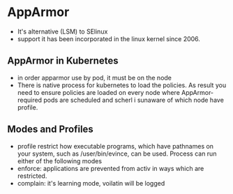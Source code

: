 # AppArmor

- It's alternative (LSM) to SElinux
- support it has been incorporated in the linux kernel since 2006.

## AppArmor in Kubernetes

- in order apparmor use by pod, it must be on the node
- There is native process for kubernetes to load the policies. As result you need to ensure policies are loaded on every node where AppArmor-required pods are scheduled and scherl i sunaware of which node have profile.

## Modes and Profiles

- profile restrict how executable programs, which have pathnames on your system, such as /user/bin/evince, can be used. Process can run either of the following modes
- enforce: applications are prevented from activ in ways which are restricted.
- complain: it's learning mode, voilatin will be logged
